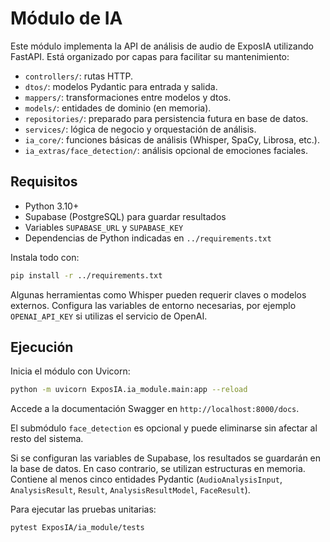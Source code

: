 # Módulo de IA

Este módulo implementa la API de análisis de audio de ExposIA utilizando FastAPI. 
Está organizado por capas para facilitar su mantenimiento:

- `controllers/`: rutas HTTP.
- `dtos/`: modelos Pydantic para entrada y salida.
- `mappers/`: transformaciones entre modelos y dtos.
- `models/`: entidades de dominio (en memoria).
- `repositories/`: preparado para persistencia futura en base de datos.
- `services/`: lógica de negocio y orquestación de análisis.
- `ia_core/`: funciones básicas de análisis (Whisper, SpaCy, Librosa, etc.).
- `ia_extras/face_detection/`: análisis opcional de emociones faciales.

## Requisitos

- Python 3.10+
- Supabase (PostgreSQL) para guardar resultados
- Variables `SUPABASE_URL` y `SUPABASE_KEY`
- Dependencias de Python indicadas en `../requirements.txt`

Instala todo con:

```bash
pip install -r ../requirements.txt
```

Algunas herramientas como Whisper pueden requerir claves o modelos externos. 
Configura las variables de entorno necesarias, por ejemplo `OPENAI_API_KEY` si 
utilizas el servicio de OpenAI.

## Ejecución

Inicia el módulo con Uvicorn:

```bash
python -m uvicorn ExposIA.ia_module.main:app --reload
```

Accede a la documentación Swagger en `http://localhost:8000/docs`.

El submódulo `face_detection` es opcional y puede eliminarse sin afectar al resto
del sistema.

Si se configuran las variables de Supabase, los resultados se guardarán en la base
de datos. En caso contrario, se utilizan estructuras en memoria.
Contiene al menos cinco entidades Pydantic (`AudioAnalysisInput`, `AnalysisResult`,
`Result`, `AnalysisResultModel`, `FaceResult`).

Para ejecutar las pruebas unitarias:

```bash
pytest ExposIA/ia_module/tests
```
